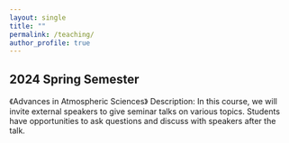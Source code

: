 ```yaml
---
layout: single
title: ""
permalink: /teaching/
author_profile: true
---
```




2024 Spring Semester
---
《Advances in Atmospheric Sciences》
Description: In this course, we will invite external speakers to give seminar talks on various topics. Students have opportunities to ask questions and discuss with speakers after the talk. 
